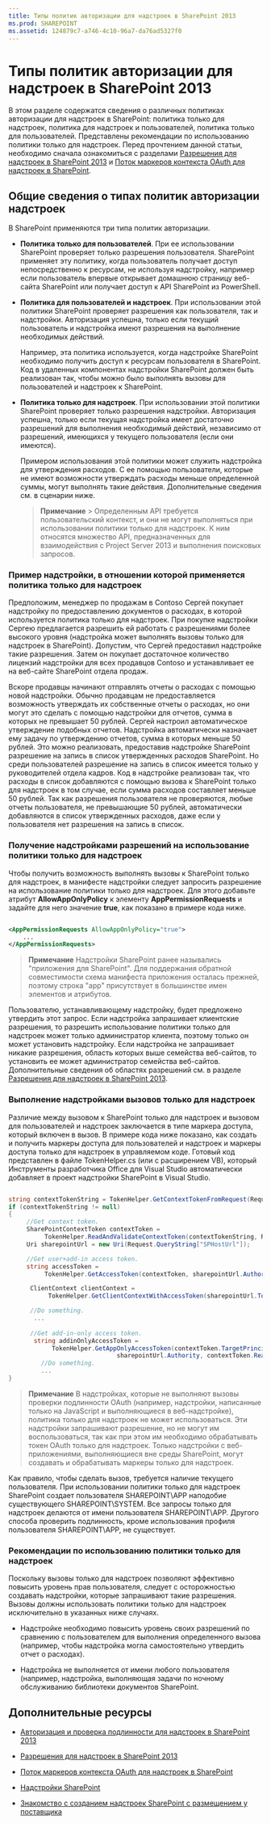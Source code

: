 ```yaml
---
title: Типы политик авторизации для надстроек в SharePoint 2013
ms.prod: SHAREPOINT
ms.assetid: 124879c7-a746-4c10-96a7-da76ad5327f0
---
```



# Типы политик авторизации для надстроек в SharePoint 2013
В этом разделе содержатся сведения о различных политиках авторизации для надстроек в SharePoint: политика только для надстроек, политика для надстроек и пользователей, политика только для пользователей. Представлены рекомендации по использованию политики только для надстроек.
Перед прочтением данной статьи, необходимо сначала ознакомиться с разделами  [Разрешения для надстроек в SharePoint 2013](add-in-permissions-in-sharepoint-2013.md) и [Поток маркеров контекста OAuth для надстроек в SharePoint](context-token-oauth-flow-for-sharepoint-add-ins.md).
  
    
    


## Общие сведения о типах политик авторизации надстроек
<a name="Overview"> </a>

В SharePoint применяются три типа политик авторизации.
  
    
    

- **Политика только для пользователей**. При ее использовании SharePoint проверяет только разрешения пользователя. SharePoint применяет эту политику, когда пользователь получает доступ непосредственно к ресурсам, не используя надстройку, например если пользователь впервые открывает домашнюю страницу веб-сайта SharePoint или получает доступ к API SharePoint из PowerShell.
    
    
    
  
- **Политика для пользователей и надстроек**. При использовании этой политики SharePoint проверяет разрешения как пользователя, так и надстройки. Авторизация успешна, только если текущий пользователь и надстройка имеют разрешения на выполнение необходимых действий.
    
    Например, эта политика используется, когда надстройке SharePoint необходимо получить доступ к ресурсам пользователя в SharePoint. Код в удаленных компонентах надстройки SharePoint должен быть реализован так, чтобы можно было выполнять вызовы для пользователей и надстроек к SharePoint.
    
    
    
  
- **Политика только для надстроек**. При использовании этой политики SharePoint проверяет только разрешения надстройки. Авторизация успешна, только если текущая надстройка имеет достаточно разрешений для выполнения необходимый действий, независимо от разрешений, имеющихся у текущего пользователя (если они имеются).
    
    Примером использования этой политики может служить надстройка для утверждения расходов. С ее помощью пользователи, которые не имеют возможности утверждать расходы меньше определенной суммы, могут выполнять такие действия. Дополнительные сведения см. в сценарии ниже. 
    
    
    
    > **Примечание**
      > Определенным API требуется пользовательский контекст, и они не могут выполняться при использовании политики только для надстроек. К ним относятся множество API, предназначенных для взаимодействия с Project Server 2013 и выполнения поисковых запросов. 

### Пример надстройки, в отношении которой применяется политика только для надстроек
<a name="Scenario"> </a>

Предположим, менеджер по продажам в Contoso Сергей покупает надстройку по предоставлению документов о расходах, в которой используется политика только для надстроек. При покупке надстройки Сергею предлагается разрешить ей работать с разрешениями более высокого уровня (надстройка может выполнять вызовы только для надстроек в SharePoint). Допустим, что Сергей предоставил надстройке такие разрешения. Затем он покупает достаточное количество лицензий надстройки для всех продавцов Contoso и устанавливает ее на веб-сайте SharePoint отдела продаж.
  
    
    
Вскоре продавцы начинают отправлять отчеты о расходах с помощью новой надстройки. Обычно продавцам не предоставляется возможность утверждать их собственные отчеты о расходах, но они могут это сделать с помощью надстройки для отчетов, сумма в которых не превышает 50 рублей. Сергей настроил автоматическое утверждение подобных отчетов. Надстройка автоматически назначает ему задачу по утверждению отчетов, сумма в которых меньше 50 рублей. Это можно реализовать, предоставив надстройке SharePoint разрешение на запись в список утвержденных расходов SharePoint. Но среди пользователей разрешение на запись в список имеется только у руководителей отдела кадров. Код в надстройке реализован так, что расходы в список добавляются с помощью вызова к SharePoint только для надстроек в том случае, если сумма расходов составляет меньше 50 рублей. Так как разрешения пользователя не проверяются, любые отчеты пользователя, не превышающие 50 рублей, автоматически добавляются в список утвержденных расходов, даже если у пользователя нет разрешения на запись в список.
  
    
    

  
    
    

### Получение надстройками разрешений на использование политики только для надстроек
<a name="Approve"> </a>

Чтобы получить возможность выполнять вызовы к SharePoint только для надстроек, в манифесте надстройки следует запросить разрешение на использование политики только для надстроек. Для этого добавьте атрибут **AllowAppOnlyPolicy** к элементу **AppPermissionRequests** и задайте для него значение **true**, как показано в примере кода ниже.
  
    
    

```XML

<AppPermissionRequests AllowAppOnlyPolicy="true">
    ...
</AppPermissionRequests>
```


> **Примечание**
> Надстройки SharePoint ранее назывались "приложения для SharePoint". Для поддержания обратной совместимости схема манифеста приложения осталась прежней, поэтому строка "app" присутствует в большинстве имен элементов и атрибутов. 
  
    
    

Пользователю, устанавливающему надстройку, будет предложено утвердить этот запрос. Если надстройка запрашивает клиентские разрешения, то разрешить использование политики только для надстроек может только администратор клиента, поэтому только он может установить надстройку. Если надстройка не запрашивает никакие разрешения, область которых выше семейства веб-сайтов, то установить ее может администратор семейства веб-сайтов. Дополнительные сведения об областях разрешений см. в разделе  [Разрешения для надстроек в SharePoint 2013](add-in-permissions-in-sharepoint-2013.md).
  
    
    

### Выполнение надстройками вызовов только для надстроек
<a name="AppOnlyCalls"> </a>

Различие между вызовом к SharePoint только для надстроек и вызовом для пользователей и надстроек заключается в типе маркера доступа, который включен в вызов. В примере кода ниже показано, как создать и получить маркеры доступа для пользователей и надстроек и маркеры доступа только для надстроек в управляемом коде. Готовый код представлен в файле TokenHelper.cs (или с расширением VB), который Инструменты разработчика Office для Visual Studio автоматически добавляет в проект надстройки SharePoint в Visual Studio.
  
    
    

```cs

string contextTokenString = TokenHelper.GetContextTokenFromRequest(Request);
if (contextTokenString != null)
{
     //Get context token.
     SharePointContextToken contextToken =
          TokenHelper.ReadAndValidateContextToken(contextTokenString, Request.Url.Authority);
     Uri sharepointUrl = new Uri(Request.QueryString["SPHostUrl"]);

     //Get user+add-in access token.
     string accessToken =
          TokenHelper.GetAccessToken(contextToken, sharepointUrl.Authority).AccessToken;

      ClientContext clientContext =
           TokenHelper.GetClientContextWithAccessToken(sharepointUrl.ToString(), accessToken);

      //Do something. 
       ...
    
      //Get add-in-only access token.
       string addinOnlyAccessToken = 
            TokenHelper.GetAppOnlyAccessToken(contextToken.TargetPrincipalName, 
                              sharepointUrl.Authority, contextToken.Realm).AccessToken;
         //Do something.
         ...
}
```


> **Примечание**
> В надстройках, которые не выполняют вызовы проверки подлинности OAuth (например, надстройки, написанные только на JavaScript и выполняющиеся в веб-надстройке), политика только для надстроек не может использоваться. Эти надстройки запрашивают разрешение, но не могут им воспользоваться, так как при этом им необходимо обрабатывать токен OAuth только для надстроек. Только надстройки с веб-приложениями, выполняющиеся вне среды SharePoint, могут создавать и обрабатывать маркеры только для надстроек. 
  
    
    

Как правило, чтобы сделать вызов, требуется наличие текущего пользователя. При использовании политики только для надстроек SharePoint создает пользователя SHAREPOINT\\APP наподобие существующего SHAREPOINT\\SYSTEM. Все запросы только для надстроек делаются от имени пользователя SHAREPOINT\\APP. Другого способа проверить подлинность, кроме использования профиля пользователя SHAREPOINT\\APP, не существует.
  
    
    

### Рекомендации по использованию политики только для надстроек
<a name="GuidelinesFor"> </a>

Поскольку вызовы только для надстроек позволяют эффективно повысить уровень прав пользователя, следует с осторожностью создавать надстройки, которые запрашивают такие разрешения. Вызовы должны использовать политики только для надстроек исключительно в указанных ниже случаях.
  
    
    

- Надстройке необходимо повысить уровень своих разрешений по сравнению с пользователем для выполнения определенного вызова (например, чтобы надстройка могла самостоятельно утвердить отчет о расходах).
    
  
- Надстройка не выполняется от имени любого пользователя (например, надстройка, выполняющая задачи по ночному обслуживанию библиотеки документов SharePoint.
    
  

## Дополнительные ресурсы
<a name="AR"> </a>


-  [Авторизация и проверка подлинности для надстроек в SharePoint 2013](authorization-and-authentication-of-sharepoint-add-ins.md)
    
  
-  [Разрешения для надстроек в SharePoint 2013](add-in-permissions-in-sharepoint-2013.md)
    
  
-  [Поток маркеров контекста OAuth для надстроек в SharePoint](context-token-oauth-flow-for-sharepoint-add-ins.md)
    
  
-  [Надстройки SharePoint](sharepoint-add-ins.md)
    
  
-  [Знакомство с созданием надстроек SharePoint с размещением у поставщика](get-started-creating-provider-hosted-sharepoint-add-ins.md)
    
  

